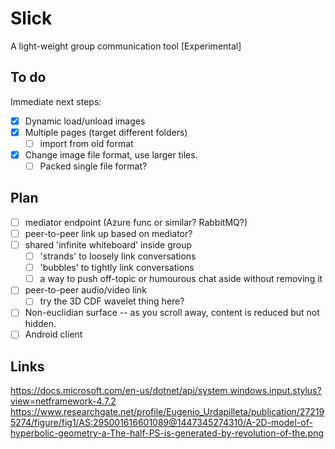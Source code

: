 # Slick
A light-weight group communication tool [Experimental]

## To do
Immediate next steps:

* [x] Dynamic load/unload images
* [x] Multiple pages (target different folders)
  * [ ] import from old format
* [x] Change image file format, use larger tiles.
  * [ ] Packed single file format?

## Plan

* [ ] mediator endpoint (Azure func or similar? RabbitMQ?)
* [ ] peer-to-peer link up based on mediator?
* [ ] shared 'infinite whiteboard' inside group
  * [ ] 'strands' to loosely link conversations
  * [ ] 'bubbles' to tightly link conversations
  * [ ] a way to push off-topic or humourous chat aside without removing it
* [ ] peer-to-peer audio/video link
  * [ ] try the 3D CDF wavelet thing here?
* [ ] Non-euclidian surface -- as you scroll away, content is reduced but not hidden.
* [ ] Android client

## Links

https://docs.microsoft.com/en-us/dotnet/api/system.windows.input.stylus?view=netframework-4.7.2
https://www.researchgate.net/profile/Eugenio_Urdapilleta/publication/272195274/figure/fig1/AS:295001616601089@1447345274310/A-2D-model-of-hyperbolic-geometry-a-The-half-PS-is-generated-by-revolution-of-the.png
